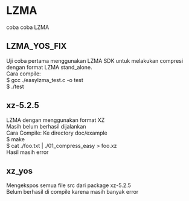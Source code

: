 # LZMA
coba coba LZMA

## LZMA_YOS_FIX
Uji coba pertama menggunakan LZMA SDK untuk melakukan compresi dengan format LZMA stand_alone.\
Cara compile:\
$ gcc ./easylzma_test.c -o test \
$ ./test

## xz-5.2.5
LZMA dengan menggunakan format XZ\
Masih belum berhasil dijalankan\
Cara Compile:
Ke directory doc/example \
$ make \
$ cat ./foo.txt | ./01_compress_easy > foo.xz \
Hasil masih error

## xz_yos
Mengekspos semua file src dari package xz-5.2.5 \
Belum berhasil di compile karena masih banyak error




